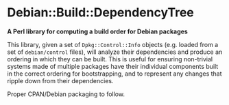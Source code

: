 # Debian::Build::DependencyTree 
**A Perl library for computing a build order for Debian packages**

This library, given a set of `Dpkg::Control::Info` objects (e.g. loaded from a set of `debian/control` files), will analyze their dependencies and produce an ordering in which they can be built. This is useful for ensuring non-trivial systems made of multiple packages have their individual components built in the correct ordering for bootstrapping, and to represent any changes that ripple down from their dependencies.

Proper CPAN/Debian packaging to follow.
